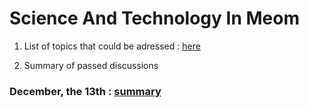 # Science And Technology In Meom

1. List of topics that could be adressed : [here](list_topics.md)

1. Summary of passed discussions

### December, the 13th : [summary](2018-12-13-summary-satim.md)
